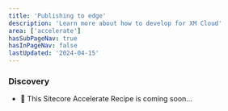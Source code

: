 ```yaml
---
title: 'Publishing to edge'
description: 'Learn more about how to develop for XM Cloud'
area: ['accelerate']
hasSubPageNav: true
hasInPageNav: false
lastUpdated: '2024-04-15'
---
```


### Discovery

- 🚀 This Sitecore Accelerate Recipe is coming soon...
